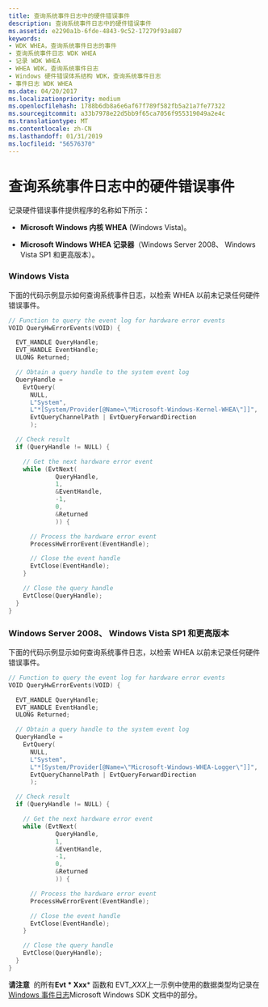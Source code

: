 ```yaml
---
title: 查询系统事件日志中的硬件错误事件
description: 查询系统事件日志中的硬件错误事件
ms.assetid: e2290a1b-6fde-4843-9c52-17279f93a887
keywords:
- WDK WHEA，查询系统事件日志的事件
- 查询系统事件日志 WDK WHEA
- 记录 WDK WHEA
- WHEA WDK，查询系统事件日志
- Windows 硬件错误体系结构 WDK，查询系统事件日志
- 事件日志 WDK WHEA
ms.date: 04/20/2017
ms.localizationpriority: medium
ms.openlocfilehash: 1788b6db8a6e6af67f789f582fb5a21a7fe77322
ms.sourcegitcommit: a33b7978e22d5bb9f65ca7056f955319049a2e4c
ms.translationtype: MT
ms.contentlocale: zh-CN
ms.lasthandoff: 01/31/2019
ms.locfileid: "56576370"
---
```

# <a name="querying-the-system-event-log-for-hardware-error-events"></a>查询系统事件日志中的硬件错误事件


记录硬件错误事件提供程序的名称如下所示：

-   **Microsoft Windows 内核 WHEA** (Windows Vista)。

-   **Microsoft Windows WHEA 记录器**（Windows Server 2008、 Windows Vista SP1 和更高版本）。

### <a name="windows-vista"></a>Windows Vista

下面的代码示例显示如何查询系统事件日志，以检索 WHEA 以前未记录任何硬件错误事件。

```cpp
// Function to query the event log for hardware error events
VOID QueryHwErrorEvents(VOID) {

  EVT_HANDLE QueryHandle;
  EVT_HANDLE EventHandle;
  ULONG Returned;

  // Obtain a query handle to the system event log
  QueryHandle =
    EvtQuery(
      NULL, 
      L"System", 
      L"*[System/Provider[@Name=\"Microsoft-Windows-Kernel-WHEA\"]]",
      EvtQueryChannelPath | EvtQueryForwardDirection
      );

  // Check result
  if (QueryHandle != NULL) {

    // Get the next hardware error event
    while (EvtNext(
             QueryHandle,
             1,
             &EventHandle,
             -1,
             0,
             &Returned
             )) {

      // Process the hardware error event
      ProcessHwErrorEvent(EventHandle);

      // Close the event handle
      EvtClose(EventHandle);
    }

    // Close the query handle
    EvtClose(QueryHandle);
  }
}
```

### <a name="windows-server-2008-windows-vista-sp1-and-later-versions"></a>Windows Server 2008、 Windows Vista SP1 和更高版本

下面的代码示例显示如何查询系统事件日志，以检索 WHEA 以前未记录任何硬件错误事件。

```cpp
// Function to query the event log for hardware error events
VOID QueryHwErrorEvents(VOID) {

  EVT_HANDLE QueryHandle;
  EVT_HANDLE EventHandle;
  ULONG Returned;

  // Obtain a query handle to the system event log
  QueryHandle =
    EvtQuery(
      NULL, 
      L"System", 
      L"*[System/Provider[@Name=\"Microsoft-Windows-WHEA-Logger\"]]",
      EvtQueryChannelPath | EvtQueryForwardDirection
      );

  // Check result
  if (QueryHandle != NULL) {

    // Get the next hardware error event
    while (EvtNext(
             QueryHandle,
             1,
             &EventHandle,
             -1,
             0,
             &Returned
             )) {

      // Process the hardware error event
      ProcessHwErrorEvent(EventHandle);

      // Close the event handle
      EvtClose(EventHandle);
    }

    // Close the query handle
    EvtClose(QueryHandle);
  }
}
```

**请注意**  的所有**Evt * Xxx*** 函数和 EVT\_*XXX*上一示例中使用的数据类型均记录在[Windows 事件日志](https://go.microsoft.com/fwlink/p/?linkid=81187)Microsoft Windows SDK 文档中的部分。

 

 

 




